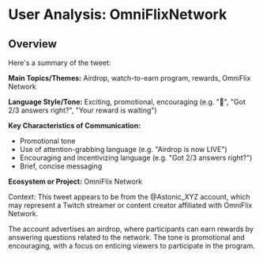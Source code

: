 # User Analysis: OmniFlixNetwork

## Overview

Here's a summary of the tweet:

**Main Topics/Themes:** Airdrop, watch-to-earn program, rewards, OmniFlix Network

**Language Style/Tone:** Exciting, promotional, encouraging (e.g. "🚨", "Got 2/3 answers right?", "Your reward is waiting")

**Key Characteristics of Communication:**

* Promotional tone
* Use of attention-grabbing language (e.g. "Airdrop is now LIVE")
* Encouraging and incentivizing language (e.g. "Got 2/3 answers right?")
* Brief, concise messaging

**Ecosystem or Project:** OmniFlix Network

Context: This tweet appears to be from the @Astonic_XYZ account, which may represent a Twitch streamer or content creator affiliated with OmniFlix Network.

The account advertises an airdrop, where participants can earn rewards by answering questions related to the network. The tone is promotional and encouraging, with a focus on enticing viewers to participate in the program.